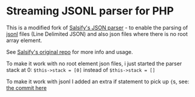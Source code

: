 Streaming JSONL parser for PHP
=============================

This is a modified fork of [Salsify's JSON parser](https://github.com/salsify/jsonstreamingparser) - to enable the parsing of [jsonl](http://jsonlines.org/) files (Line Delimited JSON) and also json files where there is no root array element.

See [Salsify's original repo](https://github.com/salsify/jsonstreamingparser) for more info and usage.

To make it work with no root element json files, i just started the parser stack at 0: `$this->stack = [0]` instead of `$this->stack = []`

To make it work with jsonl I added an extra if statement to pick up `{`s, see: [the commit here](https://github.com/jamestowers/jsonstreamingparser/commit/c5fa56786aed9bc168d72a41b49f911f57c19818)